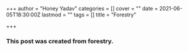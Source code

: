 +++
author = "Honey Yadav"
categories = []
cover = ""
date = 2021-06-05T18:30:00Z
lastmod = ""
tags = []
title = "Forestry"

+++
### This post was created from forestry.